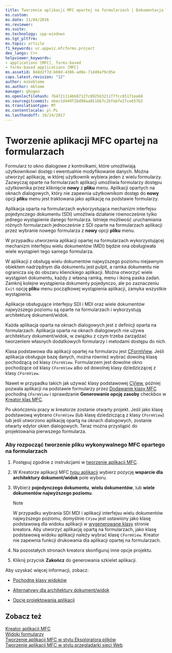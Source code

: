 ```yaml
---
title: Tworzenie aplikacji MFC opartej na formularzach | Dokumentacja firmy Microsoft
ms.custom: 
ms.date: 11/04/2016
ms.reviewer: 
ms.suite: 
ms.technology: cpp-windows
ms.tgt_pltfrm: 
ms.topic: article
f1_keywords: vc.appwiz.mfcforms.project
dev_langs: C++
helpviewer_keywords:
- applications [MFC], forms-based
- forms-based applications [MFC]
ms.assetid: 048d2f7d-b60d-4386-ad8e-71d49af9c05e
caps.latest.revision: "12"
author: mikeblome
ms.author: mblome
manager: ghogen
ms.openlocfilehash: 764721114bb87127c892563211f7fcc85171ea68
ms.sourcegitcommit: ebec1d449f2bd98aa851667c2bfeb7e27ce657b2
ms.translationtype: MT
ms.contentlocale: pl-PL
ms.lasthandoff: 10/24/2017
---
```

# <a name="creating-a-forms-based-mfc-application"></a>Tworzenie aplikacji MFC opartej na formularzach
Formularz to okno dialogowe z kontrolkami, które umożliwiają użytkownikowi dostęp i ewentualnie modyfikowanie danych. Można utworzyć aplikację, w której użytkownik wybiera jeden z wielu formularzy. Zazwyczaj oparte na formularzach aplikacji umożliwia formularzy dostępu użytkownika przez kliknięcie **nowy** z **pliku** menu. Aplikacji opartych na oknach dialogowych, który nie zapewnia użytkownikom dostęp do **nowy** opcji **pliku** menu jest traktowana jako aplikację na podstawie formularzy.  
  
 Aplikacja oparta na formularzach wykorzystująca mechanizm interfejsu pojedynczego dokumentu (SDI) umożliwia działanie równocześnie tylko jednego wystąpienie danego formularza. Istnieje możliwość uruchamiania różnych formularzach jednocześnie z SDI oparte na formularzach aplikacji przez wybranie nowego formularza z **nowy** opcji **pliku** menu.  
  
 W przypadku utworzenia aplikacji opartej na formularzach wykorzystującej mechanizm interfejsu wielu dokumentów (MDI) będzie ona obsługiwała wiele wystąpień tego samego formularza.  
  
 W aplikacji z obsługą wielu dokumentów najwyższego poziomu niejawnym obiektem nadrzędnym dla dokumentu jest pulpit, a ramka dokumentu nie ogranicza się do obszaru klienckiego aplikacji. Można otworzyć wiele wystąpień dokumentu, każdy z własną ramką, menu i ikoną paska zadań. Zamknij kolejne wystąpienia dokumenty pojedynczo, ale po zaznaczeniu `Exit` opcję **pliku** menu początkowej wystąpienia aplikacji, zamyka wszystkie wystąpienia.  
  
 Aplikacje obsługujące interfejsy SDI i MDI oraz wiele dokumentów najwyższego poziomu są oparte na formularzach i wykorzystują architekturę dokument/widok.  
  
 Każda aplikacja oparta na oknach dialogowych jest z definicji oparta na formularzach. Aplikacja oparta na oknach dialogowych nie używa architektury dokument/widok, w związku z czym trzeba zarządzać tworzeniem własnych dodatkowych formularzy i metodami dostępu do nich.  
  
 Klasa podstawowa dla aplikacji opartej na formularzu jest [CFormView](../../mfc/reference/cformview-class.md). Jeśli aplikacja obsługuje bazę danych, można również wybrać dowolną klasę pochodzącą od klasy `CFormView`. Formularzem jest dowolne okno pochodzące od klasy `CFormView` albo od dowolnej klasy dziedziczącej z klasy `CFormView`.  
  
 Nawet w przypadku takich jak używać klasy podstawowej [CView](../../mfc/reference/cview-class.md), później pozwala aplikacji na podstawie formularzy przez [Dodawanie klasy MFC](../../mfc/reference/adding-an-mfc-class.md) pochodną `CFormView` i sprawdzanie **Generowanie opcję zasoby** checkbox w [Kreator klas MFC](../../mfc/reference/document-template-strings-mfc-add-class-wizard.md).  
  
 Po ukończeniu pracy w kreatorze zostanie otwarty projekt. Jeśli jako klasę podstawową wybrano `CFormView` (lub klasę dziedziczącą z klasy `CFormView`) lub jeśli utworzono aplikację opartą na oknach dialogowych, zostanie otwarty edytor okien dialogowych. Teraz można przystąpić do projektowania pierwszego formularza.  
  
### <a name="to-begin-creating-a-forms-based-mfc-executable"></a>Aby rozpocząć tworzenie pliku wykonywalnego MFC opartego na formularzach  
  
1.  Postępuj zgodnie z instrukcjami w [tworzenie aplikacji MFC](../../mfc/reference/creating-an-mfc-application.md).  
  
2.  W Kreatorze aplikacji MFC [typu aplikacji](../../mfc/reference/application-type-mfc-application-wizard.md) wybierz pozycję **wsparcie dla architektury dokument/widok** pole wyboru.  
  
3.  Wybierz **pojedynczego dokumentu**, **wielu dokumentów**, lub **wiele dokumentów najwyższego poziomu**.  
  
    > [!NOTE]
    >  W przypadku wybrania SDI MDI i aplikacji interfejsu wielu dokumentów najwyższego poziomu, domyślnie `CView` jest ustawiony jako klasę podstawową dla widoku aplikacji w [wygenerowane klasy](../../mfc/reference/generated-classes-mfc-application-wizard.md) stronie kreatora. Aby utworzyć aplikację opartą na formularzach, jako klasę podstawową widoku aplikacji należy wybrać klasę `CFormView`. Kreator nie zapewnia funkcji drukowania dla aplikacji opartej na formularzach.  
  
4.  Na pozostałych stronach kreatora skonfiguruj inne opcje projektu.  
  
5.  Kliknij przycisk **Zakończ** do generowania szkielet aplikacji.  
  
 Aby uzyskać więcej informacji, zobacz:  
  
-   [Pochodne klasy widoków](../../mfc/derived-view-classes-available-in-mfc.md)  
  
-   [Alternatywy dla architektury dokument/widok](../../mfc/alternatives-to-the-document-view-architecture.md)  
  
-   [Opcje projektowania aplikacji](../../mfc/application-design-choices.md)  
  
## <a name="see-also"></a>Zobacz też  
 [Kreator aplikacji MFC](../../mfc/reference/mfc-application-wizard.md)   
 [Widoki formularzy](../../mfc/form-views-mfc.md)   
 [Tworzenie aplikacji MFC w stylu Eksploratora plików](../../mfc/reference/creating-a-file-explorer-style-mfc-application.md)   
 [Tworzenie aplikacji MFC w stylu przeglądarki sieci Web](../../mfc/reference/creating-a-web-browser-style-mfc-application.md)

